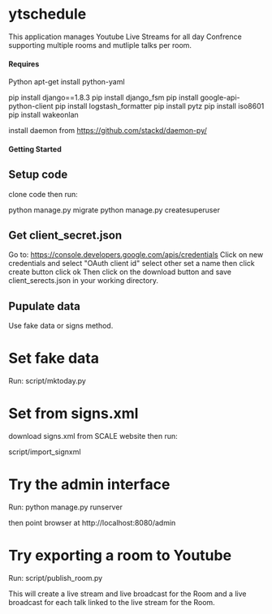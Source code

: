 # ytschedule

This application manages Youtube Live Streams for all day Confrence supporting multiple rooms and mutliple talks per room.

#### Requires
Python
apt-get install python-yaml

pip install django==1.8.3
pip install django_fsm
pip install google-api-python-client
pip install logstash_formatter
pip install pytz
pip install iso8601
pip install wakeonlan

install daemon from https://github.com/stackd/daemon-py/

#### Getting Started

## Setup code
clone code then run:

python manage.py migrate
python manage.py createsuperuser

## Get client_secret.json
Go to: https://console.developers.google.com/apis/credentials 
Click on new credentials and select "OAuth client id"
select other
set a name
then click create button
click ok
Then click on the download button and save client_serects.json in your working directory.


## Pupulate data
Use fake data or signs method.

# Set fake data
Run: script/mktoday.py

# Set from signs.xml
download signs.xml from SCALE website then run:

script/import_signxml

# Try the admin interface
Run: python manage.py runserver

then point browser at http://localhost:8080/admin 

# Try exporting a room to Youtube
Run: script/publish_room.py

This will create a live stream and live broadcast for the Room and a live broadcast for each talk linked to the live stream for the Room.


